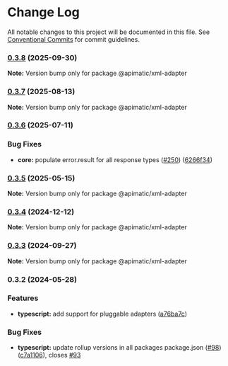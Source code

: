 # Change Log

All notable changes to this project will be documented in this file.
See [Conventional Commits](https://conventionalcommits.org) for commit guidelines.

### [0.3.8](https://github.com/apimatic/apimatic-js-runtime/compare/@apimatic/xml-adapter@0.3.7...@apimatic/xml-adapter@0.3.8) (2025-09-30)

**Note:** Version bump only for package @apimatic/xml-adapter

### [0.3.7](https://github.com/apimatic/apimatic-js-runtime/compare/@apimatic/xml-adapter@0.3.6...@apimatic/xml-adapter@0.3.7) (2025-08-13)

**Note:** Version bump only for package @apimatic/xml-adapter

### [0.3.6](https://github.com/apimatic/apimatic-js-runtime/compare/@apimatic/xml-adapter@0.3.5...@apimatic/xml-adapter@0.3.6) (2025-07-11)

### Bug Fixes

- **core:** populate error.result for all response types ([#250](https://github.com/apimatic/apimatic-js-runtime/issues/250)) ([6266f34](https://github.com/apimatic/apimatic-js-runtime/commit/6266f34bfb4cbfae2ade0958923aa55c0a81826b))

### [0.3.5](https://github.com/apimatic/apimatic-js-runtime/compare/@apimatic/xml-adapter@0.3.4...@apimatic/xml-adapter@0.3.5) (2025-05-15)

**Note:** Version bump only for package @apimatic/xml-adapter

### [0.3.4](https://github.com/apimatic/apimatic-js-runtime/compare/@apimatic/xml-adapter@0.3.3...@apimatic/xml-adapter@0.3.4) (2024-12-12)

**Note:** Version bump only for package @apimatic/xml-adapter

### [0.3.3](https://github.com/apimatic/apimatic-js-runtime/compare/@apimatic/xml-adapter@0.3.2...@apimatic/xml-adapter@0.3.3) (2024-09-27)

**Note:** Version bump only for package @apimatic/xml-adapter

### 0.3.2 (2024-05-28)

### Features

- **typescript:** add support for pluggable adapters ([a76ba7c](https://github.com/apimatic/apimatic-js-runtime/commit/a76ba7cbf2602bdc48b758816000330429ac4972))

### Bug Fixes

- **typescript:** update rollup versions in all packages package.json ([#98](https://github.com/apimatic/apimatic-js-runtime/issues/98)) ([c7a1106](https://github.com/apimatic/apimatic-js-runtime/commit/c7a1106bfc8e7d10e28dee97fb30a4e2792f21df)), closes [#93](https://github.com/apimatic/apimatic-js-runtime/issues/93)
